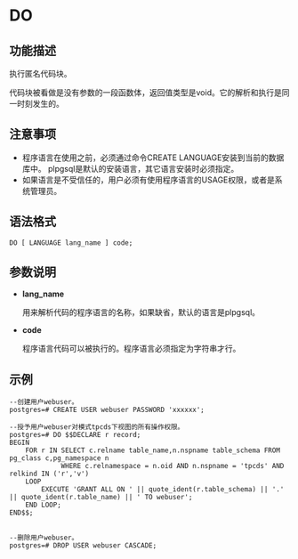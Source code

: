 # DO<a name="ZH-CN_TOPIC_0242370596"></a>

## 功能描述<a name="zh-cn_topic_0237122132_zh-cn_topic_0059778658_s9b63cdf8ade346bb85b02b8dbdf97170"></a>

执行匿名代码块。

代码块被看做是没有参数的一段函数体，返回值类型是void。它的解析和执行是同一时刻发生的。

## 注意事项<a name="zh-cn_topic_0237122132_zh-cn_topic_0059778658_sdad44f940b3e443387bdb882b0ddab8c"></a>

-   程序语言在使用之前，必须通过命令CREATE LANGUAGE安装到当前的数据库中。 plpgsql是默认的安装语言，其它语言安装时必须指定。
-   如果语言是不受信任的，用户必须有使用程序语言的USAGE权限，或者是系统管理员。

## 语法格式<a name="zh-cn_topic_0237122132_zh-cn_topic_0059778658_sd2aa9ae78e2b471aa1517fa438ac5e9e"></a>

```
DO [ LANGUAGE lang_name ] code;
```

## 参数说明<a name="zh-cn_topic_0237122132_zh-cn_topic_0059778658_sfb2bd9ccfd56476e820c028e3e53ccaf"></a>

-   **lang\_name**

    用来解析代码的程序语言的名称，如果缺省，默认的语言是plpgsql。

-   **code**

    程序语言代码可以被执行的。程序语言必须指定为字符串才行。


## 示例<a name="zh-cn_topic_0237122132_zh-cn_topic_0059778658_s414adb8f7846482184cbbd960d4adfcf"></a>

```
--创建用户webuser。
postgres=# CREATE USER webuser PASSWORD 'xxxxxx';

--授予用户webuser对模式tpcds下视图的所有操作权限。
postgres=# DO $$DECLARE r record;
BEGIN
    FOR r IN SELECT c.relname table_name,n.nspname table_schema FROM pg_class c,pg_namespace n 
             WHERE c.relnamespace = n.oid AND n.nspname = 'tpcds' AND relkind IN ('r','v')
    LOOP
        EXECUTE 'GRANT ALL ON ' || quote_ident(r.table_schema) || '.' || quote_ident(r.table_name) || ' TO webuser';
    END LOOP;
END$$;


--删除用户webuser。
postgres=# DROP USER webuser CASCADE;
```

